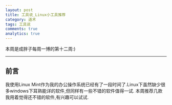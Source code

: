 ```yaml
---
layout: post
title: 工具说_Linux小工具推荐
category: 道术
tags: 工具说
comments: true
analytics: true
---
```


本周是成胖子每周一博的第十二周:)

---

## 前言
我使用Linux Mint作为我的办公操作系统已经有了一段时间了.Linux下虽然缺少很多windows下耳熟能详的软件,但同样有一些不错的软件值得一试.
本周推荐几款我用着觉得还不错的软件,有兴趣可以试试.



